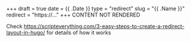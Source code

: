 +++
draft = true
date = {{ .Date }}
type = "redirect"
slug = "{{ .Name }}"
redirect = "https://..."
+++
CONTENT NOT RENDERED

Check https://scripteverything.com/3-easy-steps-to-create-a-redirect-layout-in-hugo/ for details of how it works
